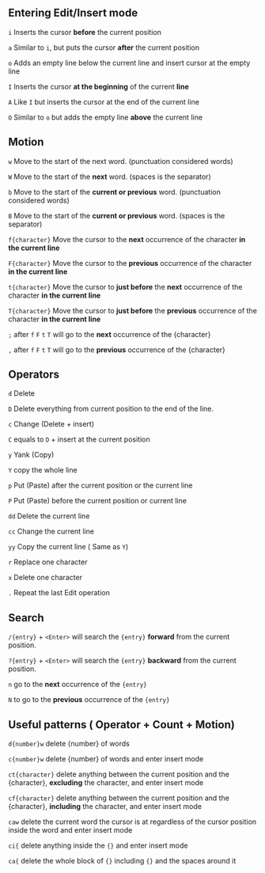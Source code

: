 ## Entering Edit/Insert mode

`i` Inserts the cursor **before** the current position

`a` Similar to `i`, but puts the cursor **after** the current position

`o` Adds an empty line below the current line and insert cursor at the empty line

`I` Inserts the cursor **at the beginning** of the current **line**

`A` Like `I` but inserts the cursor at the end of the current line

`O` Similar to `o` but adds the empty line **above** the current line

## Motion

`w` Move to the start of the next word. (punctuation considered words)

`W` Move to the start of the **next** word. (spaces is the separator)

`b` Move to the start of the **current or previous** word. (punctuation considered words)

`B` Move to the start of the **current or previous** word. (spaces is the separator)

`f{character}` Move the cursor to the **next** occurrence of the character **in the current line**

`F{character}` Move the cursor to the **previous** occurrence of the character **in the current line**

`t{character}` Move the cursor to **just before** the **next** occurrence of the character **in the current line**

`T{character}` Move the cursor to **just before** the **previous** occurrence of the character **in the current line**

`;`  after `f` `F` `t` `T` will go to the **next** occurrence of the {character}

`,`  after `f` `F` `t` `T` will go to the **previous** occurrence of the {character}

## Operators

`d` Delete

`D` Delete everything from current position to the end of the line.

`c` Change (Delete + insert)

`C` equals to `D` + insert at the current position

`y` Yank (Copy)

`Y` copy the whole line

`p` Put (Paste) after the current position or the current line

`P` Put (Paste) before the current position or current line

`dd` Delete the current line

`cc` Change the current line

`yy` Copy the current line ( Same as `Y`)

`r` Replace one character

`x` Delete one character

`.` Repeat the last Edit operation

## Search

`/{entry}` + `<Enter>` will search the `{entry}` **forward** from the current position.

`?{entry}` + `<Enter>` will search the `{entry}` **backward** from the current position.

`n` go to the **next** occurrence of the `{entry}` 

`N` to go to the **previous** occurrence of the `{entry}`
## Useful patterns ( Operator + Count + Motion)

`d{number}w` delete {number} of words

`c{number}w` delete {number} of words and enter insert mode

`ct{character}` delete anything between the current position and the {character}, **excluding** the character, and enter insert mode

`cf{character}` delete anything between the current position and the {character}, **including** the character, and enter insert mode

`caw` delete the current word the cursor is at regardless of the cursor position inside the word and enter insert mode

`ci{` delete anything inside the `{}` and enter insert mode

`ca{` delete the whole block of `{}` including `{}` and the spaces around it
